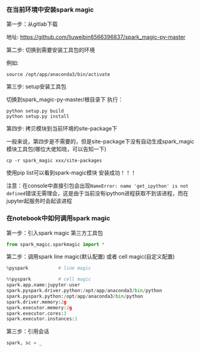 ### 在当前环境中安装spark magic

第一步：从gitlab下载

地址: https://github.com/liuweibin6566396837/spark_magic-py-master

第二步: 切换到需要安装工具包的环境

例如:

```
source /opt/app/anaconda3/bin/activate
```

第三步: setup安装工具包

切换到spark_magic-py-master/根目录下
执行：

```
python setup.py build
python setup.py install
```

第四步: 拷贝模块到当前环境的site-package下

一般来说，第四步是不需要的，但是site-package下没有自动生成spark_magic模块工具包(哪位大佬知晓，可以告知一下)

```
cp -r spark_magic xxx/site-packages
```

使用pip list可以看到spark-magic模块
安装成功！！！

注意：在console中直接引包会出现`NameError: name 'get_ipython' is not defined`错误无需理会，这是由于当前没有ipython进程获取不到该进程，而在jupyter起服务时会起该进程

### 在notebook中如何调用spark magic

第一步：引入spark magic 第三方工具包

```python
from spark_magic.sparkmagic import *
```

第二步：调用spark line magic(默认配置) 或者 cell magic(自定义配置)


```python
%pyspark           # line magic
```

```python
%%pyspark          # cell magic
spark.app.name:jupyter-user
spark.pyspark.driver.python:/opt/app/anaconda3/bin/python
spark.pyspark.python:/opt/app/anaconda3/bin/python
spark.driver.memory:2g
spark.executor.memory:2g
spark.executor.cores:3
spark.executor.instances:1
```

第三步：引用会话

```python
spark, sc = _
```

